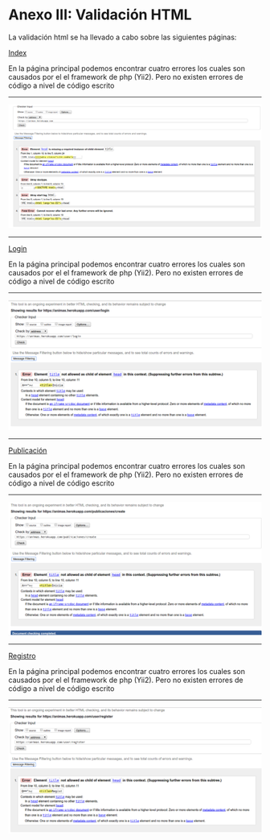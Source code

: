Anexo III: Validación HTML
========================

La validación html se ha llevado a cabo sobre las siguientes páginas:

[Index](http://animas.herokuapp.com/index.php)

En la página principal podemos encontrar cuatro errores los cuales son causados por el el framework de php (Yii2). Pero no existen errores de código a nivel de código escrito

---------

![Index](images/validation-html/validacion-html-inicialIndex.png)

-------------------------------------------------


[Login](http://animas.herokuapp.com/user/login)

En la página principal podemos encontrar cuatro errores los cuales son causados por el el framework de php (Yii2). Pero no existen errores de código a nivel de código escrito

---------

![Login](images/validation-html/validacion-html-login.png)

-------------------------------------------------


[Publicación](http://animas.herokuapp.com/publicaciones/create)

En la página principal podemos encontrar cuatro errores los cuales son causados por el el framework de php (Yii2). Pero no existen errores de código a nivel de código escrito

---------

![Publicación](images/validation-html/validacion-html-crearpub.png)

-------------------------------------------------

[Registro](http://animas.herokuapp.com/user/register)

En la página principal podemos encontrar cuatro errores los cuales son causados por el el framework de php (Yii2). Pero no existen errores de código a nivel de código escrito

---------

![Registro](images/validation-html/validacion-html-registro.png)
